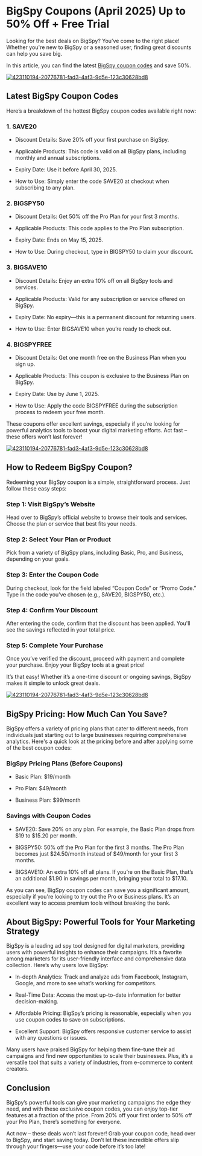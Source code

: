 # BigSpy Coupons (April 2025) Up to 50% Off + Free Trial

Looking for the best deals on BigSpy? You’ve come to the right place! Whether you're new to BigSpy or a seasoned user, finding great discounts can help you save big.

In this article, you can find the latest [BigSpy coupon codes](https://bigspy.com/?fpr=shadow) and save 50%.

[![423110194-20776781-fad3-4af3-9d5e-123c30628bd8](https://github.com/user-attachments/assets/3ca1384a-19e0-4e3d-9e9f-5e9dc3315dd6)](https://bigspy.com/?fpr=shadow)

## Latest BigSpy Coupon Codes

Here’s a breakdown of the hottest BigSpy coupon codes available right now:

### 1. SAVE20

* Discount Details: Save 20% off your first purchase on BigSpy.

* Applicable Products: This code is valid on all BigSpy plans, including monthly and annual subscriptions.

* Expiry Date: Use it before April 30, 2025.

* How to Use: Simply enter the code SAVE20 at checkout when subscribing to any plan.

### 2. BIGSPY50

* Discount Details: Get 50% off the Pro Plan for your first 3 months.

* Applicable Products: This code applies to the Pro Plan subscription.

* Expiry Date: Ends on May 15, 2025.

* How to Use: During checkout, type in BIGSPY50 to claim your discount.

### 3. BIGSAVE10

* Discount Details: Enjoy an extra 10% off on all BigSpy tools and services.

* Applicable Products: Valid for any subscription or service offered on BigSpy.

* Expiry Date: No expiry—this is a permanent discount for returning users.

* How to Use: Enter BIGSAVE10 when you’re ready to check out.

### 4. BIGSPYFREE

* Discount Details: Get one month free on the Business Plan when you sign up.

* Applicable Products: This coupon is exclusive to the Business Plan on BigSpy.

* Expiry Date: Use by June 1, 2025.

* How to Use: Apply the code BIGSPYFREE during the subscription process to redeem your free month.

These coupons offer excellent savings, especially if you’re looking for powerful analytics tools to boost your digital marketing efforts. Act fast – these offers won’t last forever!

[![423110194-20776781-fad3-4af3-9d5e-123c30628bd8](https://github.com/user-attachments/assets/3ca1384a-19e0-4e3d-9e9f-5e9dc3315dd6)](https://bigspy.com/?fpr=shadow)

## How to Redeem BigSpy Coupon?

Redeeming your BigSpy coupon is a simple, straightforward process. Just follow these easy steps:

### Step 1: Visit BigSpy’s Website

Head over to BigSpy’s official website to browse their tools and services. Choose the plan or service that best fits your needs.

### Step 2: Select Your Plan or Product

Pick from a variety of BigSpy plans, including Basic, Pro, and Business, depending on your goals.

### Step 3: Enter the Coupon Code

During checkout, look for the field labeled “Coupon Code” or “Promo Code.” Type in the code you’ve chosen (e.g., SAVE20, BIGSPY50, etc.).

### Step 4: Confirm Your Discount

After entering the code, confirm that the discount has been applied. You'll see the savings reflected in your total price.

### Step 5: Complete Your Purchase

Once you’ve verified the discount, proceed with payment and complete your purchase. Enjoy your BigSpy tools at a great price!

It’s that easy! Whether it’s a one-time discount or ongoing savings, BigSpy makes it simple to unlock great deals.

[![423110194-20776781-fad3-4af3-9d5e-123c30628bd8](https://github.com/user-attachments/assets/3ca1384a-19e0-4e3d-9e9f-5e9dc3315dd6)](https://bigspy.com/?fpr=shadow)

## BigSpy Pricing: How Much Can You Save?

BigSpy offers a variety of pricing plans that cater to different needs, from individuals just starting out to large businesses requiring comprehensive analytics. Here's a quick look at the pricing before and after applying some of the best coupon codes:

### BigSpy Pricing Plans (Before Coupons)

* Basic Plan: $19/month

* Pro Plan: $49/month

* Business Plan: $99/month

### Savings with Coupon Codes

* SAVE20: Save 20% on any plan. For example, the Basic Plan drops from $19 to $15.20 per month.

* BIGSPY50: 50% off the Pro Plan for the first 3 months. The Pro Plan becomes just $24.50/month instead of $49/month for your first 3 months.

* BIGSAVE10: An extra 10% off all plans. If you’re on the Basic Plan, that’s an additional $1.90 in savings per month, bringing your total to $17.10.

As you can see, BigSpy coupon codes can save you a significant amount, especially if you're looking to try out the Pro or Business plans. It’s an excellent way to access premium tools without breaking the bank.

## About BigSpy: Powerful Tools for Your Marketing Strategy

BigSpy is a leading ad spy tool designed for digital marketers, providing users with powerful insights to enhance their campaigns. It’s a favorite among marketers for its user-friendly interface and comprehensive data collection. Here’s why users love BigSpy:

* In-depth Analytics: Track and analyze ads from Facebook, Instagram, Google, and more to see what’s working for competitors.

* Real-Time Data: Access the most up-to-date information for better decision-making.

* Affordable Pricing: BigSpy’s pricing is reasonable, especially when you use coupon codes to save on subscriptions.

* Excellent Support: BigSpy offers responsive customer service to assist with any questions or issues.

Many users have praised BigSpy for helping them fine-tune their ad campaigns and find new opportunities to scale their businesses. Plus, it’s a versatile tool that suits a variety of industries, from e-commerce to content creators.

## Conclusion

BigSpy’s powerful tools can give your marketing campaigns the edge they need, and with these exclusive coupon codes, you can enjoy top-tier features at a fraction of the price. From 20% off your first order to 50% off your Pro Plan, there’s something for everyone.

Act now – these deals won’t last forever! Grab your coupon code, head over to BigSpy, and start saving today. Don’t let these incredible offers slip through your fingers—use your code before it’s too late!
